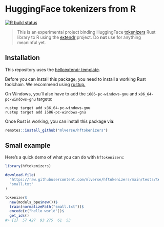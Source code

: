 
<!-- README.md is generated from README.Rmd. Please edit that file -->

# HuggingFace tokenizers from R

[![R build
status](https://github.com/mlverse/hftokenizers/workflows/R-CMD-check/badge.svg)](https://github.com/mlverse/hftokenizers/actions)

> This is an experimental project binding HuggingFace
> [tokenizers](https://github.com/huggingface/tokenizers) Rust library
> to R using the [extendr](https://github.com/extendr/extendr) project.
> Do **not** use for anything meaninful yet.

## Installation

This repository uses the [helloextendr
template](https://github.com/extendr/helloextendr).

Before you can install this package, you need to install a working Rust
toolchain. We recommend using [rustup.](https://rustup.rs/)

On Windows, you’ll also have to add the `i686-pc-windows-gnu` and
`x86_64-pc-windows-gnu` targets:

    rustup target add x86_64-pc-windows-gnu
    rustup target add i686-pc-windows-gnu

Once Rust is working, you can install this package via:

``` r
remotes::install_github("mlverse/hftokenizers")
```

## Small example

Here’s a quick demo of what you can do with `hftokenizers`:

``` r
library(hftokenizers)

download.file(
  "https://raw.githubusercontent.com/mlverse/hftokenizers/main/tests/testthat/assets/small.txt",
  "small.txt"
)

tokenizer$
  new(models_bpe$new())$
  train(normalizePath("small.txt"))$
  encode(c("hello world"))$
  get_ids()
#> [1]  57 427  93 275  61  53
```
